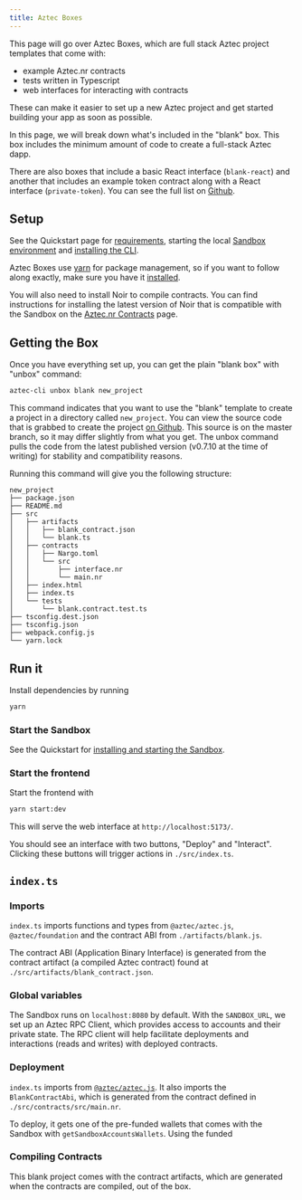 ```yaml
---
title: Aztec Boxes
---
```


This page will go over Aztec Boxes, which are full stack Aztec project templates that come with:

- example Aztec.nr contracts
- tests written in Typescript
- web interfaces for interacting with contracts

These can make it easier to set up a new Aztec project and get started building your app as soon as possible.

In this page, we will break down what's included in the "blank" box. This box includes the minimum amount of code to create a full-stack Aztec dapp.

There are also boxes that include a basic React interface (`blank-react`) and another that includes an example token contract along with a React interface (`private-token`). You can see the full list on [Github](https://github.com/AztecProtocol/aztec-packages/tree/master/yarn-project/boxes).

## Setup

See the Quickstart page for [requirements](./quickstart.md#requirements), starting the local [Sandbox environment](./quickstart.md#sandbox-installation) and [installing the CLI](./quickstart#cli-installation).

Aztec Boxes use [yarn](https://classic.yarnpkg.com/) for package management, so if you want to follow along exactly, make sure you have it [installed](https://classic.yarnpkg.com/en/docs/install).

You will also need to install Noir to compile contracts. You can find instructions for installing the latest version of Noir that is compatible with the Sandbox on the [Aztec.nr Contracts](../contracts/main.md#install-noir) page.

## Getting the Box

Once you have everything set up, you can get the plain "blank box" with "unbox" command:

```bash
aztec-cli unbox blank new_project
```

This command indicates that you want to use the "blank" template to create a project in a directory called `new_project`. You can view the source code that is grabbed to create the project [on Github](https://github.com/AztecProtocol/aztec-packages/tree/master/yarn-project/boxes). This source is on the master branch, so it may differ slightly from what you get. The unbox command pulls the code from the latest published version (v0.7.10 at the time of writing) for stability and compatibility reasons.

Running this command will give you the following structure:

```tree
new_project
├── package.json
├── README.md
├── src
│   ├── artifacts
│   │   ├── blank_contract.json
│   │   └── blank.ts
│   ├── contracts
│   │   ├── Nargo.toml
│   │   └── src
│   │       ├── interface.nr
│   │       └── main.nr
│   ├── index.html
│   ├── index.ts
│   └── tests
│       └── blank.contract.test.ts
├── tsconfig.dest.json
├── tsconfig.json
├── webpack.config.js
└── yarn.lock
```

## Run it

Install dependencies by running

```bash
yarn
```

### Start the Sandbox

See the Quickstart for [installing and starting the Sandbox](./quickstart.md#sandbox-installation).

### Start the frontend

Start the frontend with

```bash
yarn start:dev
```

This will serve the web interface at `http://localhost:5173/`.

You should see an interface with two buttons, "Deploy" and "Interact". Clicking these buttons will trigger actions in `./src/index.ts`.

## `index.ts`

### Imports

`index.ts` imports functions and types from `@aztec/aztec.js`, `@aztec/foundation` and the contract ABI from `./artifacts/blank.js`.

The contract ABI (Application Binary Interface) is generated from the contract artifact (a compiled Aztec contract) found at `./src/artifacts/blank_contract.json`.

### Global variables

The Sandbox runs on `localhost:8080` by default. With the `SANDBOX_URL`, we set up an Aztec RPC Client, which provides access to accounts and their private state. The RPC client will help facilitate deployments and interactions (reads and writes) with deployed contracts.

### Deployment

`index.ts` imports from [`@aztec/aztec.js`](https://github.com/AztecProtocol/aztec-packages/tree/master/yarn-project/aztec.js). It also imports the `BlankContractAbi`, which is generated from the contract defined in `./src/contracts/src/main.nr`.

To deploy, it gets one of the pre-funded wallets that comes with the Sandbox with `getSandboxAccountsWallets`. Using the funded

### Compiling Contracts

This blank project comes with the contract artifacts, which are generated when the contracts are compiled, out of the box.

